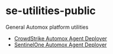 # se-utilities-public
General Automox platform utilities

- [CrowdStrike Automox Agent Deployer](https://github.com/AutomoxCommunity/se-utilities-public/integrations/CrowdStrike-Deploy-Automox)
- [SentinelOne Automox Agent Deployer](https://github.com/AutomoxCommunity/se-utilities-public/integrations/SentinelOne-Deploy-Automox)
